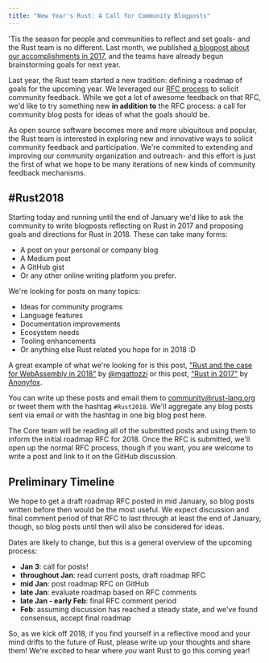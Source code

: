 ```yaml
---
title: "New Year's Rust: A Call for Community Blogposts"
---
```


'Tis the season for people and communities to reflect and set goals- and the Rust team is
no different. Last month, we published [a blogpost about our accomplishments in 2017],
and the teams have already begun brainstorming goals for next year.

[a blogpost about our accomplishments in 2017]: https://blog.rust-lang.org/2017/12/21/rust-in-2017.html

Last year, the Rust team started a new tradition: defining a roadmap of goals for the 
upcoming year. We leveraged our 
[RFC process](https://github.com/aturon/rfcs/blob/roadmap-2017/text/0000-roadmap-2017.md)
to solicit community feedback. While we got a lot of awesome feedback on that RFC, we'd 
like to try something new **in addition to** the RFC process: a call for community blog posts
for ideas of what the goals should be.

As open source software becomes more and more ubiquitous and popular, the Rust team is
interested in exploring new and innovative ways to solicit community feedback and
participation. We're commited to extending and improving our community organization and
outreach- and this effort is just the first of what we hope to be many iterations of new kinds of
community feedback mechanisms.

## #Rust2018

Starting today and running until the end of January we'd like to ask the community to write
blogposts reflecting on Rust in 2017 and proposing goals and directions for Rust in 2018. 
These can take many forms:

- A post on your personal or company blog
- A Medium post
- A GitHub gist
- Or any other online writing platform you prefer.

We're looking for posts on many topics: 

- Ideas for community programs
- Language features
- Documentation improvements
- Ecosystem needs
- Tooling enhancements
- Or anything else Rust related you hope for in 2018 :D

A great example of what we're looking for is this post, 
["Rust and the case for WebAssembly in 2018"](https://mgattozzi.com/rust-wasm) by 
[@mgattozzi](https://github.com/mgattozzi) or this post, 
["Rust in 2017"](https://medium.com/@Hisako1337/rust-in-2017-8f2b57a67d9b)
by [Anonyfox](https://github.com/Anonyfox).

You can write up these posts and email them to community@rust-lang.org or tweet them with the
hashtag `#Rust2018`. We'll aggregate any blog posts sent via email or with the hashtag in one
big blog post here. 

The Core team will be reading all of the submitted posts and using them to inform the initial
roadmap RFC for 2018. Once the RFC is submitted, we'll open up the normal RFC process, though
if you want, you are welcome to write a post and link to it on the GitHub discussion.


## Preliminary Timeline

We hope to get a draft roadmap RFC posted in mid January, so blog posts written before then
would be the most useful. We expect discussion and final comment period of that RFC to last
through at least the end of January, though, so blog posts until then will also be considered
 for ideas.

Dates are likely to change, but this is a general overview of the upcoming process:

- **Jan 3**: call for posts!
- **throughout Jan**: read current posts, draft roadmap RFC
- **mid Jan**: post roadmap RFC on GitHub
- **late Jan**: evaluate roadmap based on RFC comments
- **late Jan - early Feb**: final RFC comment period
- **Feb**: assuming discussion has reached a steady state, and we've found consensus, accept final roadmap

So, as we kick off 2018, if you find yourself in a reflective mood and your mind drifts to the future of Rust,
please write up your thoughts and share them! We're excited to hear where *you* want Rust to go this coming year!
